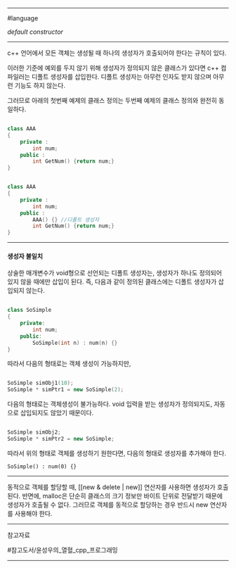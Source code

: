 
---

#language

*default constructor*

---

c++ 언어에서 모든 객체는 생성될 때 하나의 생성자가 호출되어야 한다는 규칙이 있다.

이러한 기준에 예외를 두지 않기 위해 생성자가 정의되지 않은 클래스가 있다면 c++ 컴파일러는 디폴트 생성자를 삽입한다. 디폴트 생성자는 아무런 인자도 받지 않으며 아무런 기능도 하지 않는다.

그러므로 아래의 첫번째 예제의 클래스 정의는 두번째 예제의 클래스 정의와 완전히 동일하다.

~~~cpp

class AAA
{
	private :
		int num;
	public :
		int GetNum() {return num;}
}

~~~

~~~cpp

class AAA
{
	private :
		int num;
	public :
		AAA() {} //디폴트 생성자
		int GetNum() {return num;}
}

~~~

---

#### 생성자 불일치

상술한 매개변수가 void형으로 선언되는 디폴트 생성자는, 생성자가 하나도 정의되어 있지 않을 때에만 삽입이 된다. 즉, 다음과 같이 정의된 클래스에는 디폴트 생성자가 삽입되지 않는다.

```cpp

class SoSimple
{
	private:
		int num;
	public:
		SoSimple(int n) : num(n) {}
}

```

따라서 다음의 형태로는 객체 생성이 가능하지만,

```cpp

SoSimple simObj1(10);
SoSimple * simPtr1 = new SoSimple(2);

```

다음의 형태로는 객체생성이 불가능하다. void 입력을 받는 생성자가 정의되지도, 자동으로 삽입되지도 않았기 때문이다.

```cpp

SoSimple simObj2;
SoSimple * simPtr2 = new SoSimple;

```

따라서 위의 형태로 객체를 생성하기 원한다면, 다음의 형태로 생성자를 추가해야 한다.

`SoSimple() : num(0) {}`

---

동적으로 객체를 할당할 때, [[new & delete | new]] 연산자를 사용하면 생성자가 호출된다.
반면에, malloc은 단순히 클래스의 크기 정보만 바이트 단위로 전달받기 때문에 생성자가 호출될 수 없다. 그러므로 객체를 동적으로 할당하는 경우 반드시 new 연산자를 사용해야 한다.

---

참고자료

#참고도서/윤성우의_열혈_cpp_프로그래밍

---